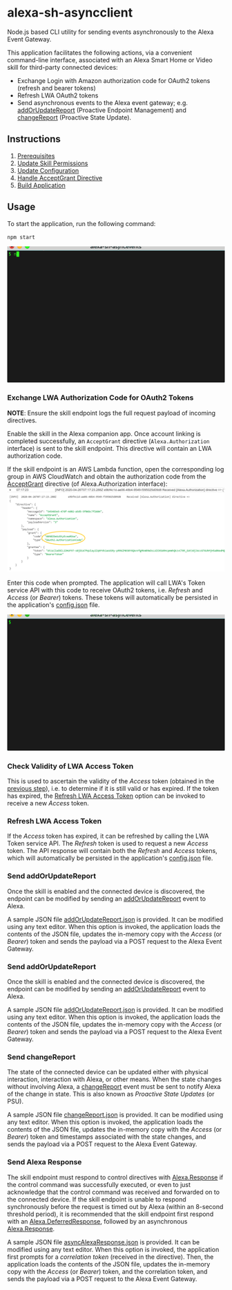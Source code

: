 # alexa-sh-asyncclient
Node.js based CLI utility for sending events asynchronously to the Alexa Event Gateway.

This application facilitates the following actions, via a convenient command-line interface, associated with an Alexa Smart Home or Video skill for third-party connected devices:
* Exchange Login with Amazon authorization code for OAuth2 tokens (refresh and bearer tokens)
* Refresh LWA OAuth2 tokens
* Send asynchronous events to the Alexa event gateway; e.g. [addOrUpdateReport](https://developer.amazon.com/en-US/docs/alexa/device-apis/alexa-discovery.html#add-or-update-report) (Proactive Endpoint Management) and [changeReport](https://developer.amazon.com/en-US/docs/alexa/smarthome/state-reporting-for-a-smart-home-skill.html#report-state-with-changereport-events) (Proactive State Update).


## Instructions
1. [Prerequisites](/instructions/1-prerequisites.md)
2. [Update Skill Permissions](/instructions/2-skill-permissions.md)
3. [Update Configuration](/instructions/3-update-configuration.md)
4. [Handle AcceptGrant Directive](/instructions/4-acceptgrant-handler.md)
5. [Build Application](/instructions/5-build-application.md)

## Usage
To start the application, run the following command:
```
npm start
```
![Run application](/img/runapp.gif "Run application")

### **Exchange LWA Authorization Code for OAuth2 Tokens**

**NOTE**: Ensure the skill endpoint logs the full request payload of incoming directives.

Enable the skill in the Alexa companion app. Once account linking is completed successfully, an `AcceptGrant` directive (`Alexa.Authorization` interface) is sent to the skill endpoint. This directive will contain an LWA authorization code.

If the skill endpoint is an AWS Lambda function, open the corresponding log group in AWS CloudWatch and obtain the authorization code from the [AcceptGrant](https://developer.amazon.com/en-US/docs/alexa/device-apis/alexa-authorization.html#acceptgrant) directive (of Alexa.Authorization interface):
![LWA authorization code in skill endpoint log](/img/Alexa.Authorization_DirectiveLoggedInCloudWatch.png "LWA authorization code in skill endpoint log")

Enter this code when prompted. The application will call LWA's Token service API with this code to receive OAuth2 tokens, i.e. _Refresh_ and _Access_ (or _Bearer_) tokens. These tokens will automatically be persisted in the application's [config.json](/config.json) file.

![Exchange authorization code for OAuth2 tokens](/img/authcode.gif "Exchange authorization code for OAuth2 tokens")

### **Check Validity of LWA Access Token**

This is used to ascertain the validity of the _Access_ token (obtained in the [previous step](#exchange-lwa-authorization-code-for-oauth2-tokens)), i.e. to determine if it is still valid or has expired. If the token has expired, the [Refresh LWA Access Token](#refresh-lwa-access-token) option can be invoked to receive a new _Access_ token.

### **Refresh LWA Access Token**

If the _Access_ token has expired, it can be refreshed by calling the LWA Token service API. The _Refresh_ token is used to request a new _Access_ token. The API response will contain both the _Refresh_ and _Access_ tokens, which will automatically be persisted in the application's [config.json](/config.json) file.

### **Send addOrUpdateReport**

Once the skill is enabled and the connected device is discovered, the endpoint can be modified by sending an [addOrUpdateReport](https://developer.amazon.com/en-US/docs/alexa/device-apis/alexa-discovery.html#add-or-update-report) event to Alexa.

A sample JSON file [addOrUpdateReport.json](/addOrUpdateReport.json) is provided. It can be modified using any text editor. When this option is invoked, the application loads the contents of the JSON file, updates the in-memory copy with the _Access_ (or _Bearer_) token and sends the payload via a POST request to the Alexa Event Gateway.

### **Send addOrUpdateReport**

Once the skill is enabled and the connected device is discovered, the endpoint can be modified by sending an [addOrUpdateReport](https://developer.amazon.com/en-US/docs/alexa/device-apis/alexa-discovery.html#add-or-update-report) event to Alexa.

A sample JSON file [addOrUpdateReport.json](/addOrUpdateReport.json) is provided. It can be modified using any text editor. When this option is invoked, the application loads the contents of the JSON file, updates the in-memory copy with the _Access_ (or _Bearer_) token and sends the payload via a POST request to the Alexa Event Gateway.

### **Send changeReport**

The state of the connected device can be updated either with physical interaction, interaction with Alexa, or other means. When the state changes without involving Alexa, a [changeReport](https://developer.amazon.com/en-US/docs/alexa/smarthome/state-reporting-for-a-smart-home-skill.html#report-state-with-changereport-events) event must be sent to notify Alexa of the change in state. This is also known as _Proactive State Updates_ (or PSU).

A sample JSON file [changeReport.json](/changeReport.json) is provided. It can be modified using any text editor. When this option is invoked, the application loads the contents of the JSON file, updates the in-memory copy with the _Access_ (or _Bearer_) token and timestamps associated with the state changes, and sends the payload via a POST request to the Alexa Event Gateway.

### **Send Alexa Response**

The skill endpoint must respond to control directives with [Alexa.Response](https://developer.amazon.com/en-US/docs/alexa/device-apis/alexa-response.html) if the control command was successfully executed, or even to just acknowledge that the control command was received and forwarded on to the connected device. If the skill endpoint is unable to respond synchronously before the request is timed out by Alexa (within an 8-second threshold period), it is recommended that the skill endpoint first respond with an [Alexa.DeferredResponse](https://developer.amazon.com/en-US/docs/alexa/device-apis/alexa-response.html#deferred), followed by an asynchronous [Alexa.Response](https://developer.amazon.com/en-US/docs/alexa/device-apis/alexa-response.html#asynchronous).

A sample JSON file [asyncAlexaResponse.json](/asyncAlexaResponse.json) is provided. It can be modified using any text editor. When this option is invoked, the application first prompts for a _correlation token_ (received in the directive). Then, the application loads the contents of the JSON file, updates the in-memory copy with the _Access_ (or _Bearer_) token, and the correlation token, and sends the payload via a POST request to the Alexa Event Gateway.
